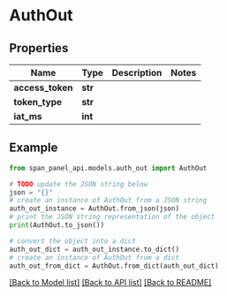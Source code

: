 # AuthOut


## Properties

Name | Type | Description | Notes
------------ | ------------- | ------------- | -------------
**access_token** | **str** |  |
**token_type** | **str** |  |
**iat_ms** | **int** |  |

## Example

```python
from span_panel_api.models.auth_out import AuthOut

# TODO update the JSON string below
json = "{}"
# create an instance of AuthOut from a JSON string
auth_out_instance = AuthOut.from_json(json)
# print the JSON string representation of the object
print(AuthOut.to_json())

# convert the object into a dict
auth_out_dict = auth_out_instance.to_dict()
# create an instance of AuthOut from a dict
auth_out_from_dict = AuthOut.from_dict(auth_out_dict)
```
[[Back to Model list]](../README.md#documentation-for-models) [[Back to API list]](../README.md#documentation-for-api-endpoints) [[Back to README]](../README.md)

